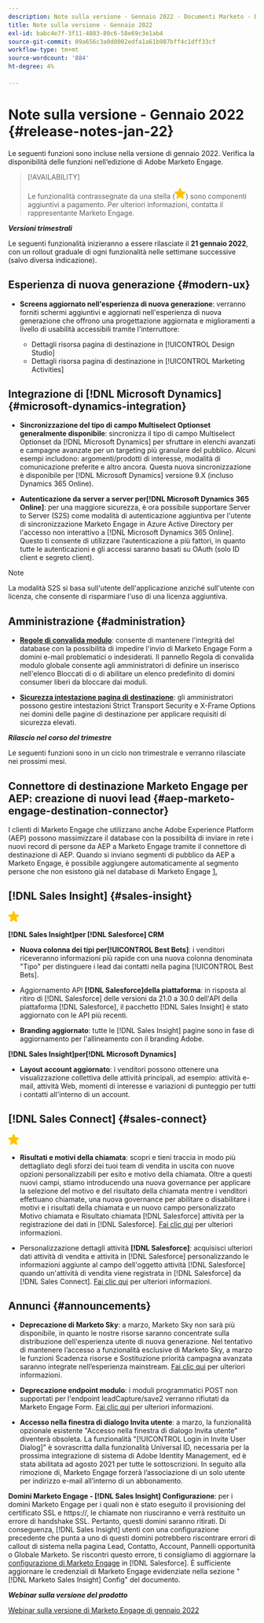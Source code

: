 ```yaml
---
description: Note sulla versione - Gennaio 2022 - Documenti Marketo - Documentazione del prodotto
title: Note sulla versione - Gennaio 2022
exl-id: babc4e7f-3f11-4883-80c6-58e69c3e1ab4
source-git-commit: 09a656c3a0d0002edfa1a61b987bff4c1dff33cf
workflow-type: tm+mt
source-wordcount: '884'
ht-degree: 4%

---
```


# Note sulla versione - Gennaio 2022 {#release-notes-jan-22}

Le seguenti funzioni sono incluse nella versione di gennaio 2022. Verifica la disponibilità delle funzioni nell‘edizione di Adobe Marketo Engage.

>[!AVAILABILITY]
>
>Le funzionalità contrassegnate da una stella (![star](assets/yellow-star.png)) sono componenti aggiuntivi a pagamento. Per ulteriori informazioni, contatta il rappresentante Marketo Engage.

**_Versioni trimestrali_**

Le seguenti funzionalità inizieranno a essere rilasciate il **21 gennaio 2022**, con un rollout graduale di ogni funzionalità nelle settimane successive (salvo diversa indicazione).

## Esperienza di nuova generazione {#modern-ux}

* **Screens aggiornato nell&#39;esperienza di nuova generazione**: verranno forniti schermi aggiuntivi e aggiornati nell&#39;esperienza di nuova generazione che offrono una progettazione aggiornata e miglioramenti a livello di usabilità accessibili tramite l&#39;interruttore:

   * Dettagli risorsa pagina di destinazione in [!UICONTROL Design Studio]
   * Dettagli risorsa pagina di destinazione in [!UICONTROL Marketing Activities]

## Integrazione di [!DNL Microsoft Dynamics] {#microsoft-dynamics-integration}

* **Sincronizzazione del tipo di campo Multiselect Optionset generalmente disponibile**: sincronizza il tipo di campo Multiselect Optionset da [!DNL Microsoft Dynamics] per sfruttare in elenchi avanzati e campagne avanzate per un targeting più granulare del pubblico. Alcuni esempi includono: argomenti/prodotti di interesse, modalità di comunicazione preferite e altro ancora. Questa nuova sincronizzazione è disponibile per [!DNL Microsoft Dynamics] versione 9.X (incluso Dynamics 365 Online).

* **Autenticazione da server a server per[!DNL Microsoft Dynamics 365 Online]**: per una maggiore sicurezza, è ora possibile supportare Server to Server (S2S) come modalità di autenticazione aggiuntiva per l&#39;utente di sincronizzazione Marketo Engage in Azure Active Directory per l&#39;accesso non interattivo a [!DNL Microsoft Dynamics 365 Online]. Questo ti consente di utilizzare l’autenticazione a più fattori, in quanto tutte le autenticazioni e gli accessi saranno basati su OAuth (solo ID client e segreto client).

>[!NOTE]
>
>La modalità S2S si basa sull&#39;utente dell&#39;applicazione anziché sull&#39;utente con licenza, che consente di risparmiare l&#39;uso di una licenza aggiuntiva.

## Amministrazione {#administration}

* **[Regole di convalida modulo](/help/marketo/product-docs/administration/settings/global-form-validation-rules.md)**: consente di mantenere l&#39;integrità del database con la possibilità di impedire l&#39;invio di Marketo Engage Form a domini e-mail problematici o indesiderati. Il pannello Regola di convalida modulo globale consente agli amministratori di definire un inserisco nell&#39;elenco Bloccati di o di abilitare un elenco predefinito di domini consumer liberi da bloccare dai moduli.

* **[Sicurezza intestazione pagina di destinazione](/help/marketo/product-docs/administration/settings/landing-page-headers.md)**: gli amministratori possono gestire intestazioni Strict Transport Security e X-Frame Options nei domini delle pagine di destinazione per applicare requisiti di sicurezza elevati.

**_Rilascio nel corso del trimestre_**

Le seguenti funzioni sono in un ciclo non trimestrale e verranno rilasciate nei prossimi mesi.

## Connettore di destinazione Marketo Engage per AEP: creazione di nuovi lead {#aep-marketo-engage-destination-connector}

I clienti di Marketo Engage che utilizzano anche Adobe Experience Platform (AEP) possono massimizzare il database con la possibilità di inviare in rete i nuovi record di persone da AEP a Marketo Engage tramite il connettore di destinazione di AEP. Quando si inviano segmenti di pubblico da AEP a Marketo Engage, è possibile aggiungere automaticamente al segmento persone che non esistono già nel database di Marketo Engage [1.](/help/marketo/product-docs/core-marketo-concepts/smart-lists-and-static-lists/static-lists/push-an-adobe-experience-platform-segment-to-a-marketo-static-list.md)

## [!DNL Sales Insight] {#sales-insight}

![(stella)](assets/yellow-star.png)

**[!DNL Sales Insight]per [!DNL Salesforce] CRM**

* **Nuova colonna dei tipi per[!UICONTROL Best Bets]**: i venditori riceveranno informazioni più rapide con una nuova colonna denominata &quot;Tipo&quot; per distinguere i lead dai contatti nella pagina [!UICONTROL Best Bets].

* Aggiornamento API **[!DNL Salesforce]della piattaforma**: in risposta al ritiro di [!DNL Salesforce] delle versioni da 21.0 a 30.0 dell&#39;API della piattaforma [!DNL Salesforce], il pacchetto [!DNL Sales Insight] è stato aggiornato con le API più recenti.

* **Branding aggiornato**: tutte le [!DNL Sales Insight] pagine sono in fase di aggiornamento per l&#39;allineamento con il branding Adobe.

**[!DNL Sales Insight]per[!DNL Microsoft Dynamics]**

* **Layout account aggiornato**: i venditori possono ottenere una visualizzazione collettiva delle attività principali, ad esempio: attività e-mail, attività Web, momenti di interesse e variazioni di punteggio per tutti i contatti all&#39;interno di un account.

## [!DNL Sales Connect] {#sales-connect}

![(stella)](assets/yellow-star.png)

* **Risultati e motivi della chiamata**: scopri e tieni traccia in modo più dettagliato degli sforzi dei tuoi team di vendita in uscita con nuove opzioni personalizzabili per esito e motivo della chiamata. Oltre a questi nuovi campi, stiamo introducendo una nuova governance per applicare la selezione del motivo e del risultato della chiamata mentre i venditori effettuano chiamate, una nuova governance per abilitare o disabilitare i motivi e i risultati della chiamata e un nuovo campo personalizzato Motivo chiamata e Risultato chiamata [!DNL Salesforce] attività per la registrazione dei dati in [!DNL Salesforce]. [Fai clic qui](https://nation.marketo.com/t5/product-blogs/sales-connect-enhancements-to-call-outcomes-q1-22-release/ba-p/319812) per ulteriori informazioni.

* Personalizzazione dettagli attività **[!DNL Salesforce]**: acquisisci ulteriori dati attività di vendita e attività in [!DNL Salesforce] personalizzando le informazioni aggiunte al campo dell&#39;oggetto attività [!DNL Salesforce] quando un&#39;attività di vendita viene registrata in [!DNL Salesforce] da [!DNL Sales Connect]. [Fai clic qui](https://nation.marketo.com/t5/product-blogs/sales-connect-enahncements-to-activity-logging-to-salesforce-q1/ba-p/319819) per ulteriori informazioni.

## Annunci {#announcements}

* **Deprecazione di Marketo Sky**: a marzo, Marketo Sky non sarà più disponibile, in quanto le nostre risorse saranno concentrate sulla distribuzione dell&#39;esperienza utente di nuova generazione. Nel tentativo di mantenere l’accesso a funzionalità esclusive di Marketo Sky, a marzo le funzioni Scadenza risorse e Sostituzione priorità campagna avanzata saranno integrate nell’esperienza mainstream. [Fai clic qui](https://nation.marketo.com/t5/the-modern-ux/marketo-sky-deprecation-notice/ba-p/320115#M33) per ulteriori informazioni.

* **Deprecazione endpoint modulo**: i moduli programmatici POST non supportati per l&#39;endpoint leadCapture/save2 verranno rifiutati da Marketo Engage Form. [Fai clic qui](https://nation.marketo.com/t5/product-documents/updated-october-2021-upcoming-changes-to-the-marketo-engage-form/ta-p/306631) per ulteriori informazioni.

* **Accesso nella finestra di dialogo Invita utente**: a marzo, la funzionalità opzionale esistente &quot;Accesso nella finestra di dialogo Invita utente&quot; diventerà obsoleta. La funzionalità &quot;[!UICONTROL Login in Invite User Dialog]&quot; è sovrascritta dalla funzionalità Universal ID, necessaria per la prossima integrazione di sistema di Adobe Identity Management, ed è stata abilitata ad agosto 2021 per tutte le sottoscrizioni. In seguito alla rimozione di, Marketo Engage forzerà l’associazione di un solo utente per indirizzo e-mail all’interno di un abbonamento.

**Domini Marketo Engage - [!DNL Sales Insight] Configurazione**: per i domini Marketo Engage per i quali non è stato eseguito il provisioning del certificato SSL e https://, le chiamate non riusciranno e verrà restituito un errore di handshake SSL. Pertanto, questi domini saranno ritirati. Di conseguenza, [!DNL Sales Insight] utenti con una configurazione precedente che punta a uno di questi domini potrebbero riscontrare errori di callout di sistema nella pagina Lead, Contatto, Account, Pannelli opportunità o Globale Marketo. Se riscontri questo errore, ti consigliamo di aggiornare la [configurazione di Marketo Engage](/help/marketo/product-docs/marketo-sales-insight/msi-for-salesforce/configuration/configure-marketo-sales-insight-in-salesforce-enterprise-unlimited.md) in [!DNL Salesforce]. È sufficiente aggiornare le credenziali di Marketo Engage evidenziate nella sezione &quot;[!DNL Marketo Sales Insight] Config&quot; del documento.

**_Webinar sulla versione del prodotto_**

[Webinar sulla versione di Marketo Engage di gennaio 2022](https://engage.marketo.com/2022_January_Release_Webinar_DemandPage.html)
